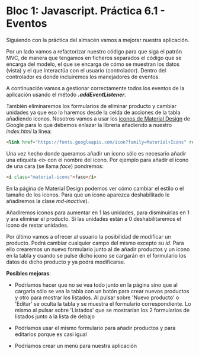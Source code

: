 # Bloc 1: Javascript. Práctica 6.1 - Eventos

Siguiendo con la práctica del almacén vamos a mejorar nuestra aplicación.

Por un lado vamos a refactorizar nuestro código para que siga el patrón MVC, de manera que tengamos en ficheros separados el código que se encarga del modelo, el que se encarga de cómo se muestran los datos (vista) y el que interactúa con el usuario (controlador). Dentro del controlador es donde incluiremos los manejadores de eventos.

A continuación vamos a gestionar correctamente todos los eventos de la aplicación usando el método **_.addEventListener_**.

También eliminaremos los formularios de eliminar producto y cambiar unidades ya que eso lo haremos desde la celda de acciones de la tabla añadiendo iconos. Nosotros vamos a usar los [iconos de Material Design](https://google.github.io/material-design-icons/) de Google para lo que debemos enlazar la librería añadiendo a nuestro _index.html_ la línea:
```html
<link href="https://fonts.googleapis.com/icon?family=Material+Icons" rel="stylesheet">
```

Una vez hecho donde queramos añadir un icono sólo es necesario añadir una etiqueta \<i> con el nombre del icono. Por ejemplo para añadir el icono de una cara (se llama _face_) pondremos:
```html
<i class="material-icons">face</i>
```

En la página de Material Design podemos ver cómo cambiar el estilo o el tamaño de los iconos. Para que un icono aparezca deshabilitado le añadiremos la clase _md-inactive_).

Añadiremos iconos para aumentar en 1 las unidades, para disminuirlas en 1 y ara eliminar el producto. Si las unidades están a 0 deshabilitaremos el icono de restar unidades.

Por último vamos a ofrecer al usuario la posibilidad de modificar un producto. Podrá cambiar cualquier campo del mismo excepto su _id_. Para ello crearemos un nuevo formulario junto al de añadir productos y un icono en la tabla y cuando se pulse dicho icono se cargarán en el formulario los datos de dicho producto y ya podrá modificarse.

**Posibles mejoras**:
* Podríamos hacer que no se vea todo junto en la página sino que al cargarla sólo se vea la tabla con un botón para crear nuevos productos y otro para mostrar los listados. Al pulsar sobre 'Nuevo producto' o 'Editar' se oculta la tabla y se muestra el formulario correspondiente. Lo mismo al pulsar sobre 'Listados' que se mostrarían los 2 formularios de listados junto a la lista de debajo

* Podríamos usar el mismo formulario para añadir productos y para editarlos porque es casi igual

* Podríamos crear un menú para nuestra aplicación
